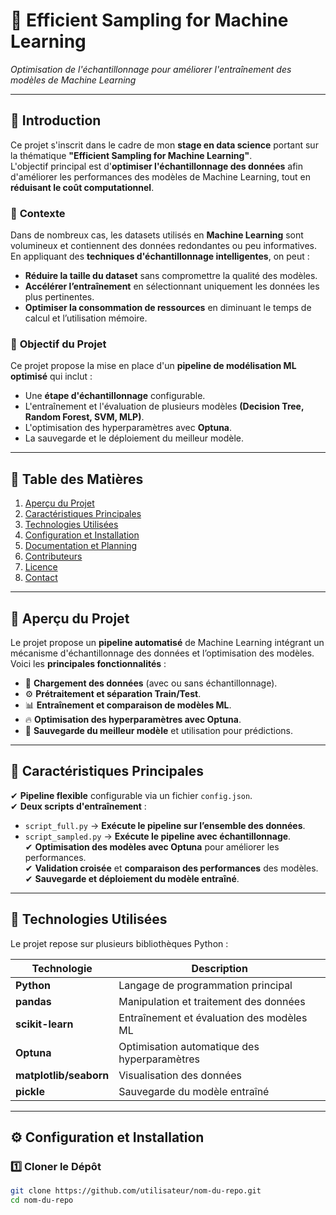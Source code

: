 # 🚀 Efficient Sampling for Machine Learning

_Optimisation de l'échantillonnage pour améliorer l'entraînement des modèles de Machine Learning_

---

## 📌 Introduction

Ce projet s'inscrit dans le cadre de mon **stage en data science** portant sur la thématique **"Efficient Sampling for Machine Learning"**.  
L'objectif principal est d'**optimiser l'échantillonnage des données** afin d'améliorer les performances des modèles de Machine Learning, tout en **réduisant le coût computationnel**.

### 🔹 **Contexte**

Dans de nombreux cas, les datasets utilisés en **Machine Learning** sont volumineux et contiennent des données redondantes ou peu informatives. En appliquant des **techniques d'échantillonnage intelligentes**, on peut :

- **Réduire la taille du dataset** sans compromettre la qualité des modèles.
- **Accélérer l’entraînement** en sélectionnant uniquement les données les plus pertinentes.
- **Optimiser la consommation de ressources** en diminuant le temps de calcul et l’utilisation mémoire.

### 🔹 **Objectif du Projet**

Ce projet propose la mise en place d'un **pipeline de modélisation ML optimisé** qui inclut :

- Une **étape d'échantillonnage** configurable.
- L'entraînement et l'évaluation de plusieurs modèles **(Decision Tree, Random Forest, SVM, MLP)**.
- L'optimisation des hyperparamètres avec **Optuna**.
- La sauvegarde et le déploiement du meilleur modèle.

---

## 📑 Table des Matières

1. [Aperçu du Projet](#-aperçu-du-projet)
2. [Caractéristiques Principales](#-caractéristiques-principales)
3. [Technologies Utilisées](#-technologies-utilisées)
4. [Configuration et Installation](#-configuration-et-installation)
5. [Documentation et Planning](#-documentation-et-planning)
6. [Contributeurs](#-contributeurs)
7. [Licence](#-licence)
8. [Contact](#-contact)

---

## 🌟 Aperçu du Projet

Le projet propose un **pipeline automatisé** de Machine Learning intégrant un mécanisme d'échantillonnage des données et l’optimisation des modèles.  
Voici les **principales fonctionnalités** :

- 📌 **Chargement des données** (avec ou sans échantillonnage).
- ⚙ **Prétraitement et séparation Train/Test**.
- 📊 **Entraînement et comparaison de modèles ML**.
- 🔥 **Optimisation des hyperparamètres avec Optuna**.
- 💾 **Sauvegarde du meilleur modèle** et utilisation pour prédictions.

---

## 🎯 Caractéristiques Principales

✔ **Pipeline flexible** configurable via un fichier `config.json`.  
✔ **Deux scripts d'entraînement** :

- `script_full.py` → **Exécute le pipeline sur l’ensemble des données**.
- `script_sampled.py` → **Exécute le pipeline avec échantillonnage**.  
  ✔ **Optimisation des modèles avec Optuna** pour améliorer les performances.  
  ✔ **Validation croisée** et **comparaison des performances** des modèles.  
  ✔ **Sauvegarde et déploiement du modèle entraîné**.

---

## 🔧 Technologies Utilisées

Le projet repose sur plusieurs bibliothèques Python :

| Technologie            | Description                                  |
| ---------------------- | -------------------------------------------- |
| **Python**             | Langage de programmation principal           |
| **pandas**             | Manipulation et traitement des données       |
| **scikit-learn**       | Entraînement et évaluation des modèles ML    |
| **Optuna**             | Optimisation automatique des hyperparamètres |
| **matplotlib/seaborn** | Visualisation des données                    |
| **pickle**             | Sauvegarde du modèle entraîné                |

---

## ⚙ Configuration et Installation

### 1️⃣ **Cloner le Dépôt**

```bash
git clone https://github.com/utilisateur/nom-du-repo.git
cd nom-du-repo
```
